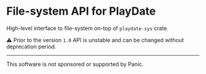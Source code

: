 # File-system API for PlayDate

High-level interface to file-system on-top of `playdate-sys` crate.

⚠️ Prior to the version `1.0` API is unstable and can be changed without deprecation period.




- - -

This software is not sponsored or supported by Panic.
